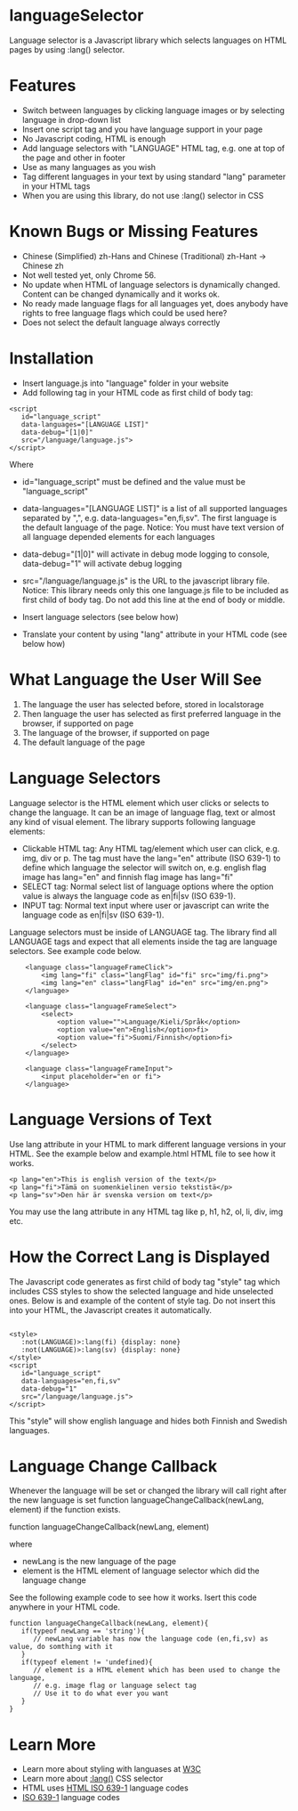 # languageSelector
Language selector is a Javascript library which selects languages on HTML pages by using :lang() selector.

# Features
- Switch between languages by clicking language images or by selecting language in drop-down list
- Insert one script tag and you have language support in your page
- No Javascript coding, HTML is enough
- Add language selectors with "LANGUAGE" HTML tag, e.g. one at top of the page and other in footer
- Use as many languages as you wish
- Tag different languages in your text by using standard "lang" parameter in your HTML tags
- When you are using this library, do not use :lang() selector in CSS

# Known Bugs or Missing Features
- Chinese (Simplified) zh-Hans and Chinese (Traditional) zh-Hant -> Chinese zh
- Not well tested yet, only Chrome 56.
- No update when HTML of language selectors is dynamically changed. Content can be changed dynamically and it works ok.
- No ready made language flags for all languages yet, does anybody have rights to free language flags which could be used here?
- Does not select the default language always correctly

# Installation
- Insert language.js into "language" folder in your website
- Add following tag in your HTML code as first child of body tag:
```
<script 
   id="language_script" 
   data-languages="[LANGUAGE LIST]" 
   data-debug="[1|0]" 
   src="/language/language.js">
</script>
```
Where
- id="language_script" must be defined and the value must be "language_script"
- data-languages="[LANGUAGE LIST]" is a list of all supported languages separated by ",", e.g. data-languages="en,fi,sv". The first language is the default language of the page. Notice: You must have text version of all language depended elements for each languages
- data-debug="[1|0]" will activate in debug mode logging to console, data-debug="1" will activate debug logging
- src="/language/language.js" is the URL to the javascript library file. Notice: This library needs only this one language.js file to be included as first child of body tag. Do not add this line at the end of body or middle.

- Insert language selectors (see below how)
- Translate your content by using "lang" attribute in your HTML code (see below how)

# What Language the User Will See
1. The language the user has selected before, stored in localstorage
2. Then language the user has selected as first preferred language in the browser, if supported on page
3. The language of the browser, if supported on page
4. The default language of the page

# Language Selectors
Language selector is the HTML element which user clicks or selects to change the language. It can be an image of language flag, text or almost any kind of visual element.
The library supports following language elements:
- Clickable HTML tag: Any HTML tag/element which user can click, e.g. img, div or p. The tag must have the lang="en" attribute (ISO 639-1) to define which language the selector will switch on, e.g. english flag image has lang="en" and finnish flag image has lang="fi"
- SELECT tag: Normal select list of language options where the option value is always the language code as en|fi|sv (ISO 639-1).
- INPUT tag: Normal text input where user or javascript can write the language code as en|fi|sv (ISO 639-1).

Language selectors must be inside of LANGUAGE tag. The library find all LANGUAGE tags and expect that all elements inside the tag are language selectors. See example code below.
```
	<language class="languageFrameClick">
		<img lang="fi" class="langFlag" id="fi" src="img/fi.png">
		<img lang="en" class="langFlag" id="en" src="img/en.png">
	</language>

    <language class="languageFrameSelect">
        <select>
            <option value="">Language/Kieli/Språk</option>
            <option value="en">English</option>fi>
            <option value="fi">Suomi/Finnish</option>fi>
        </select>
	</language>

    <language class="languageFrameInput">
        <input placeholder="en or fi">
	</language>
```

# Language Versions of Text
Use lang attribute in your HTML to mark different language versions in your HTML. See the example below and example.html HTML file to see how it works.
```
<p lang="en">This is english version of the text</p>
<p lang="fi">Tämä on suomenkielinen versio tekstistä</p>
<p lang="sv">Den här är svenska version om text</p>
```
You may use the lang attribute in any HTML tag like p, h1, h2, ol, li, div, img etc.

# How the Correct Lang is Displayed

The Javascript code generates as first child of body tag "style" tag which includes CSS styles to show the selected language and hide unselected ones. Below is and example of the content of style tag. Do not insert this into your HTML, the Javascript creates it automatically.
```

<style>
   :not(LANGUAGE)>:lang(fi) {display: none}
   :not(LANGUAGE)>:lang(sv) {display: none}
</style>
<script 
   id="language_script" 
   data-languages="en,fi,sv" 
   data-debug="1" 
   src="/language/language.js">
</script>
```
This "style" will show english language and hides both Finnish and Swedish languages.

# Language Change Callback
Whenever the language will be set or changed the library will call right after the new language is set function languageChangeCallback(newLang, element) if the function exists.

function languageChangeCallback(newLang, element)

where

- newLang is the new language of the page
- element is the HTML element of language selector which did the language change

See the following example code to see how it works. Isert this code anywhere in your HTML code.

```
function languageChangeCallback(newLang, element){
   if(typeof newLang == 'string'){
      // newLang variable has now the language code (en,fi,sv) as value, do somthing with it
   }
   if(typeof element != 'undefined){
      // element is a HTML element which has been used to change the language, 
      // e.g. image flag or language select tag
      // Use it to do what ever you want
   }
}
```
# Learn More
- Learn more about styling with languases at [W3C](https://www.w3.org/International/questions/qa-css-lang "W3C: Styling using language attributes")
- Learn more about [:lang()](https://developer.mozilla.org/en-US/docs/Web/CSS/:lang "Mozilla Developer Network: :lang") CSS selector
- HTML uses [HTML ISO 639-1](https://en.wikipedia.org/wiki/List_of_ISO_639-1_codes "W3C: HTML Language Code Reference") language codes
- [ISO 639-1](https://en.wikipedia.org/wiki/List_of_ISO_639-1_codes "Wikipedia: List of ISO 639-1 codes") language codes

